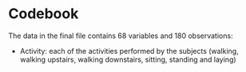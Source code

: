 # Codebook

The data in the final file contains 68 variables and 180 observations:
* Activity: each of the activities performed by the subjects (walking, walking upstairs, walking downstairs, sitting, standing and laying)

